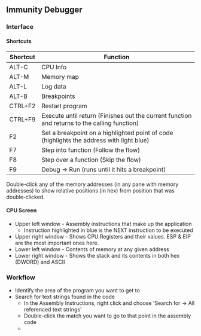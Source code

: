 ## Immunity Debugger

### Interface

#### Shortcuts

| Shortcut | Function                                                     |
| -------- | ------------------------------------------------------------ |
| ALT-C    | CPU Info                                                     |
| ALT-M    | Memory map                                                   |
| ALT-L    | Log data                                                     |
| ALT-B    | Breakpoints                                                  |
| CTRL+F2  | Restart program                                              |
| CTRL+F9  | Execute until return (Finishes out the current function and returns to the calling function) |
| F2       | Set a breakpoint on a highlighted point of code (highlights the address with light blue) |
| F7       | Step into function (Follow the flow)                         |
| F8       | Step over a function (Skip the flow)                         |
| F9       | Debug -> Run (runs until it hits a breakpoint)               |

Double-click any of the memory addresses (in any pane with memory addresses) to show relative positions (in hex) from position that was double-clicked.

#### CPU Screen

- Upper left window - Assembly instructions that make up the application
  - Instruction highlighted in blue is the NEXT instruction to be executed
- Upper right window - Shows CPU Registers and their values. ESP & EIP are the most important ones here.
- Lower left window - Contents of memory at any given address
- Lower right window - Shows the stack and its contents in both hex (DWORD) and ASCII

### Workflow

- Identify the area of the program you want to get to
- Search for text strings found in the code
  - In the Assembly Instructions, right click and choose 'Search for -> All referenced text strings'
  - Double-click the match you want to go to that point in the assembly code
  - 

